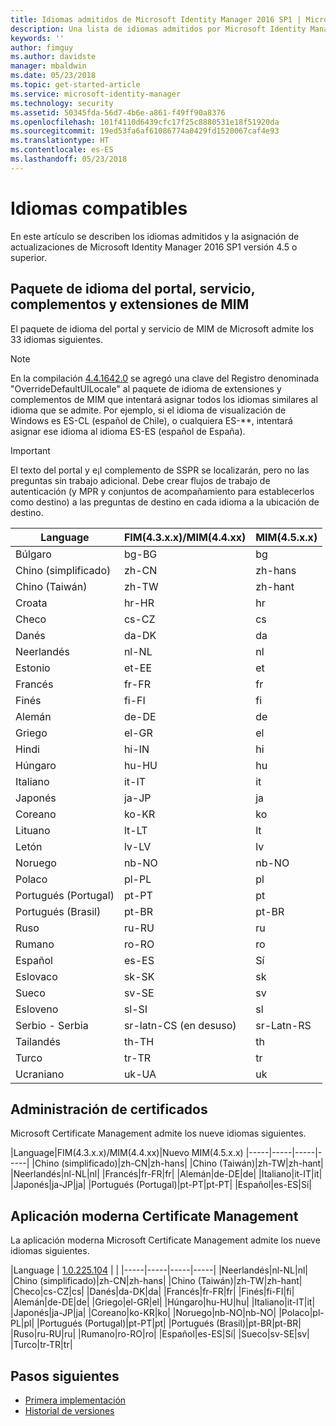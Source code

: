 ```yaml
---
title: Idiomas admitidos de Microsoft Identity Manager 2016 SP1 | Microsoft Docs
description: Una lista de idiomas admitidos por Microsoft Identity Manager 2016 SP1.
keywords: ''
author: fimguy
ms.author: davidste
manager: mbaldwin
ms.date: 05/23/2018
ms.topic: get-started-article
ms.service: microsoft-identity-manager
ms.technology: security
ms.assetid: 50345fda-56d7-4b6e-a861-f49ff90a8376
ms.openlocfilehash: 101f4110d6439cfc17f25c8880531e18f51920da
ms.sourcegitcommit: 19ed53fa6af61086774a0429fd1520067caf4e93
ms.translationtype: HT
ms.contentlocale: es-ES
ms.lasthandoff: 05/23/2018
---
```

# <a name="supported-languages"></a>Idiomas compatibles

En este artículo se describen los idiomas admitidos y la asignación de actualizaciones de Microsoft Identity Manager 2016 SP1 versión 4.5 o superior.

## <a name="mim-service-and-portal-and-add-ins-and-extensions-language-pack"></a>Paquete de idioma del portal, servicio, complementos y extensiones de MIM 

El paquete de idioma del portal y servicio de MIM de Microsoft admite los 33 idiomas siguientes.  

> [!NOTE]
> En la compilación [4.4.1642.0](https://support.microsoft.com/en-us/help/4021562/hotfix-rollup-package-build-4-4-1642-0-is-available-for-microsoft) se agregó una clave del Registro denominada "OverrideDefaultUILocale" al paquete de idioma de extensiones y complementos de MIM que intentará asignar todos los idiomas similares al idioma que se admite. Por ejemplo, si el idioma de visualización de Windows es ES-CL (español de Chile), o cualquiera ES-**, intentará asignar ese idioma al idioma ES-ES (español de España).

> [!IMPORTANT]
> El texto del portal y e¡l complemento de SSPR se localizarán, pero no las preguntas sin trabajo adicional. Debe crear flujos de trabajo de autenticación (y MPR y conjuntos de acompañamiento para establecerlos como destino) a las preguntas de destino en cada idioma a la ubicación de destino.

|Language|FIM(4.3.x.x)/MIM(4.4.xx)|MIM(4.5.x.x)
|-----|-----|-----|
|Búlgaro|bg-BG|bg|
|Chino (simplificado)|zh-CN|zh-hans|
|Chino (Taiwán)|zh-TW|zh-hant|
|Croata|hr-HR|hr|
|Checo|cs-CZ|cs|
|Danés|da-DK|da|
|Neerlandés|nl-NL|nl|
|Estonio|et-EE|et|
|Francés|fr-FR|fr|
|Finés|fi-FI|fi|
|Alemán|de-DE|de|
|Griego|el-GR|el|
|Hindi|hi-IN|hi|
|Húngaro|hu-HU|hu|
|Italiano|it-IT|it|
|Japonés|ja-JP|ja|
|Coreano|ko-KR|ko|
|Lituano|lt-LT|lt|
|Letón|lv-LV|lv|
|Noruego|nb-NO|nb-NO|
|Polaco|pl-PL|pl|
|Portugués (Portugal)|pt-PT|pt|
|Portugués (Brasil)|pt-BR|pt-BR|
|Ruso|ru-RU|ru||sv|
|Rumano|ro-RO|ro|
|Español|es-ES|Sí|
|Eslovaco|sk-SK|sk|
|Sueco|sv-SE|sv|
|Esloveno|sl-SI|sl|
|Serbio - Serbia |sr-latn-CS (en desuso)|sr-Latn-RS|
|Tailandés|th-TH|th|
|Turco|tr-TR|tr|
|Ucraniano|uk-UA|uk|

## <a name="certificate-management"></a>Administración de certificados 
Microsoft Certificate Management admite los nueve idiomas siguientes. 

|Language|FIM(4.3.x.x)/MIM(4.4.xx)|Nuevo MIM(4.5.x.x)
|-----|-----|-----|-----|
|Chino (simplificado)|zh-CN|zh-hans|
|Chino (Taiwán)|zh-TW|zh-hant|
|Neerlandés|nl-NL|nl|
|Francés|fr-FR|fr|
|Alemán|de-DE|de|
|Italiano|it-IT|it|
|Japonés|ja-JP|ja|
|Portugués (Portugal)|pt-PT|pt-PT|
|Español|es-ES|Sí|

## <a name="certificate-management-modern-application"></a>Aplicación moderna Certificate Management  
La aplicación moderna Microsoft Certificate Management admite los nueve idiomas siguientes. 

|Language | [1.0.225.104](https://www.microsoft.com/en-us/download/details.aspx?id=54954) | |
|-----|-----|-----|-----|
|Neerlandés|nl-NL|nl|
|Chino (simplificado)|zh-CN|zh-hans|
|Chino (Taiwán)|zh-TW|zh-hant|
|Checo|cs-CZ|cs|
|Danés|da-DK|da|
|Francés|fr-FR|fr|
|Finés|fi-FI|fi|
|Alemán|de-DE|de|
|Griego|el-GR|el|
|Húngaro|hu-HU|hu|
|Italiano|it-IT|it|
|Japonés|ja-JP|ja|
|Coreano|ko-KR|ko|
|Noruego|nb-NO|nb-NO|
|Polaco|pl-PL|pl|
|Portugués (Portugal)|pt-PT|pt|
|Portugués (Brasil)|pt-BR|pt-BR|
|Ruso|ru-RU|ru|
|Rumano|ro-RO|ro|
|Español|es-ES|Sí|
|Sueco|sv-SE|sv|
|Turco|tr-TR|tr|

## <a name="next-steps"></a>Pasos siguientes

- [Primera implementación](microsoft-identity-manager-deploy.md)
- [Historial de versiones](/reference/version-history.md)